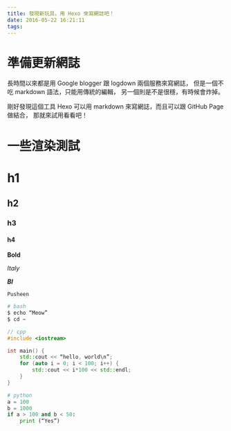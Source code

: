 ```yaml
---
title: 發現新玩具，用 Hexo 來寫網誌吧！
date: 2016-05-22 16:21:11
tags:
---
```


# 準備更新網誌

長時間以來都是用 Google blogger 跟 logdown 兩個服務來寫網誌，
但是一個不吃 markdown 語法，只能用傳統的編輯，
另一個則是不是很穩，有時候會炸掉。

剛好發現這個工具 Hexo 可以用 markdown 來寫網誌，而且可以跟 GitHub Page 做結合，
那就來試用看看吧！

<!-- more -->

# 一些渲染測試

# h1

## h2

### h3

#### h4

**Bold**

*Italy*

***BI***

`Pusheen`

```bash
# bash
$ echo “Meow”
$ cd ~
```

```cpp
// cpp
#include <iostream>

int main() {
    std::cout << “hello, world\n”;
    for (auto i = 0; i < 100; i++) {
        std::cout << i*100 << std::endl;
    }
}
```

```python
# python
a = 100
b = 1000
if a > 100 and b < 50:
    print (“Yes”)
```
